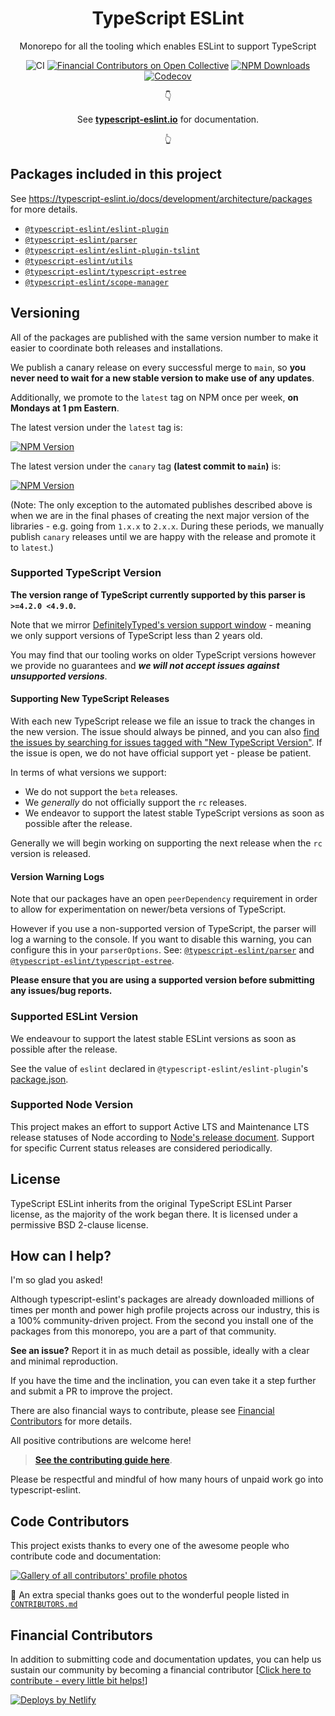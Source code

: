 <h1 align="center">TypeScript ESLint</h1>

<p align="center">Monorepo for all the tooling which enables ESLint to support TypeScript</p>

<p align="center">
    <img src="https://github.com/typescript-eslint/typescript-eslint/workflows/CI/badge.svg" alt="CI" />
    <a href="https://opencollective.com/typescript-eslint"><img src="https://opencollective.com/typescript-eslint/all/badge.svg?label=financial+contributors&style=flat-square" alt="Financial Contributors on Open Collective" /></a>
    <a href="https://www.npmjs.com/package/@typescript-eslint/typescript-estree"><img src="https://img.shields.io/npm/dm/@typescript-eslint/typescript-estree.svg?style=flat-square" alt="NPM Downloads" /></a>
    <a href="https://codecov.io/gh/typescript-eslint/typescript-eslint"><img alt="Codecov" src="https://img.shields.io/codecov/c/github/typescript-eslint/typescript-eslint.svg?style=flat-square"></a>
</p>

<p align="center">
👇
</p>
<p align="center">
  <!-- markdownlint-disable MD033 -->
  See <strong><a href="https://typescript-eslint.io">typescript-eslint.io</a></strong> for documentation.
</p>
<p align="center">
👆
</p>

## Packages included in this project

See https://typescript-eslint.io/docs/development/architecture/packages for more details.

- [`@typescript-eslint/eslint-plugin`](./packages/eslint-plugin)
- [`@typescript-eslint/parser`](./packages/parser)
- [`@typescript-eslint/eslint-plugin-tslint`](./packages/eslint-plugin-tslint)
- [`@typescript-eslint/utils`](./packages/utils)
- [`@typescript-eslint/typescript-estree`](./packages/typescript-estree)
- [`@typescript-eslint/scope-manager`](./packages/scope-manager)

## Versioning

All of the packages are published with the same version number to make it easier to coordinate both releases and installations.

We publish a canary release on every successful merge to `main`, so **you never need to wait for a new stable version to make use of any updates**.

Additionally, we promote to the `latest` tag on NPM once per week, **on Mondays at 1 pm Eastern**.

The latest version under the `latest` tag is:

<a href="https://www.npmjs.com/package/@typescript-eslint/parser"><img src="https://img.shields.io/npm/v/@typescript-eslint/parser/latest.svg?style=flat-square" alt="NPM Version" /></a>

The latest version under the `canary` tag **(latest commit to `main`)** is:

<a href="https://www.npmjs.com/package/@typescript-eslint/parser"><img src="https://img.shields.io/npm/v/@typescript-eslint/parser/canary.svg?style=flat-square" alt="NPM Version" /></a>

(Note: The only exception to the automated publishes described above is when we are in the final phases of creating the next major version of the libraries - e.g. going from `1.x.x` to `2.x.x`. During these periods, we manually publish `canary` releases until we are happy with the release and promote it to `latest`.)

### Supported TypeScript Version

**The version range of TypeScript currently supported by this parser is `>=4.2.0 <4.9.0`.**

Note that we mirror [DefinitelyTyped's version support window](https://github.com/DefinitelyTyped/DefinitelyTyped/#support-window) - meaning we only support versions of TypeScript less than 2 years old.

You may find that our tooling works on older TypeScript versions however we provide no guarantees and **_we will not accept issues against unsupported versions_**.

#### Supporting New TypeScript Releases

With each new TypeScript release we file an issue to track the changes in the new version. The issue should always be pinned, and you can also [find the issues by searching for issues tagged with "New TypeScript Version"](https://github.com/typescript-eslint/typescript-eslint/issues?q=is%3Aissue+label%3A%22New+TypeScript+Version%22+sort%3Acreated-desc). If the issue is open, we do not have official support yet - please be patient.

In terms of what versions we support:

- We do not support the `beta` releases.
- We _generally_ do not officially support the `rc` releases.
- We endeavor to support the latest stable TypeScript versions as soon as possible after the release.

Generally we will begin working on supporting the next release when the `rc` version is released.

#### Version Warning Logs

Note that our packages have an open `peerDependency` requirement in order to allow for experimentation on newer/beta versions of TypeScript.

However if you use a non-supported version of TypeScript, the parser will log a warning to the console.
If you want to disable this warning, you can configure this in your `parserOptions`. See: [`@typescript-eslint/parser`](./packages/parser/) and [`@typescript-eslint/typescript-estree`](./packages/typescript-estree/).

**Please ensure that you are using a supported version before submitting any issues/bug reports.**

### Supported ESLint Version

We endeavour to support the latest stable ESLint versions as soon as possible after the release.

See the value of `eslint` declared in `@typescript-eslint/eslint-plugin`'s [package.json](./packages/eslint-plugin/package.json).

### Supported Node Version

This project makes an effort to support Active LTS and Maintenance LTS release statuses of Node according to [Node's release document](https://nodejs.org/en/about/releases).
Support for specific Current status releases are considered periodically.

## License

TypeScript ESLint inherits from the original TypeScript ESLint Parser license, as the majority of the work began there. It is licensed under a permissive BSD 2-clause license.

## How can I help?

I'm so glad you asked!

Although typescript-eslint's packages are already downloaded millions of times per month and power high profile projects across our industry, this is a 100% community-driven project.
From the second you install one of the packages from this monorepo, you are a part of that community.

**See an issue?**
Report it in as much detail as possible, ideally with a clear and minimal reproduction.

If you have the time and the inclination, you can even take it a step further and submit a PR to improve the project.

There are also financial ways to contribute, please see [Financial Contributors](#Financial-Contributors) for more details.

All positive contributions are welcome here!

> **[See the contributing guide here](./CONTRIBUTING.md)**.

Please be respectful and mindful of how many hours of unpaid work go into typescript-eslint.

## Code Contributors

This project exists thanks to every one of the awesome people who contribute code and documentation:

<a href="https://github.com/typescript-eslint/typescript-eslint/graphs/contributors"><img alt="Gallery of all contributors' profile photos" src="https://opencollective.com/typescript-eslint/contributors.svg?width=890&button=false" /></a>

🙏 An extra special thanks goes out to the wonderful people listed in [`CONTRIBUTORS.md`](./CONTRIBUTORS.md)

## Financial Contributors

In addition to submitting code and documentation updates, you can help us sustain our community by becoming a financial contributor [[Click here to contribute - every little bit helps!](https://opencollective.com/typescript-eslint/contribute)]

<a href="https://www.netlify.com">
  <img src="https://www.netlify.com/img/global/badges/netlify-light.svg" alt="Deploys by Netlify" />
</a>
